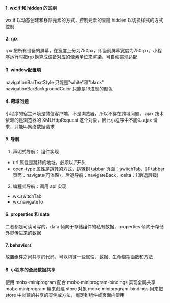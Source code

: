 #### 1. wx:if 和 hidden 的区别
wx:if 以动态创建和移除元素的方式，控制元素的显隐
hidden 以切换样式的方式控制

#### 2. rpx
rpx 把所有设备的屏幕，在宽度上分为750px，即当前屏幕宽度为750rpx，小程序运行时把rpx换算成设备对应的像素单位来渲染，可自动实现适配

#### 3. window配置项
navigationBarTextStyle 只能是"white"和"black"
navigationBarBackgroundColor 只能是16进制的颜色

#### 4. 跨域问题
小程序的宿主环境是微信客户端，不是浏览器，所以不存在跨域问题，
ajax 技术依赖的是浏览器的 XMLHttpRequest 这个对象，因此小程序中不能叫 ajax 请求，只能叫网络数据请求

#### 5. 导航
1. 声明式导航：<navigator> 组件实现
  - url 属性是跳转的地址，必须以‘/’开头
  - open-type 属性是跳转的方式，跳转到 tabbar 页面：switchTab，非 tabbar 页面：navigate(可省略)，后退导航：navigateBack，delta：1(后退层级)
2. 编程式导航：调用 api 实现
  - wx.switchTab
  - wx.navigateTo

#### 6. properties 和 data
二者都是可读可写的，data 倾向于存储组件的私有数据，properties 倾向于存储外界传进来的数据

#### 7. behaviors
放置组件之间共享的代码，可以包含一些属性、数据、生命周期函数和方法

#### 8. 小程序的全局数据共享
使用 mobx-miniprogram 配合 mobx-miniprogram-bindings 实现全局共享<br>
mobx-miniprogram 用来创建 store 对象
mobx-miniprogram-bindings 用来把 store 中创建的共享的实例或方法，绑定到组件或页面内使用
